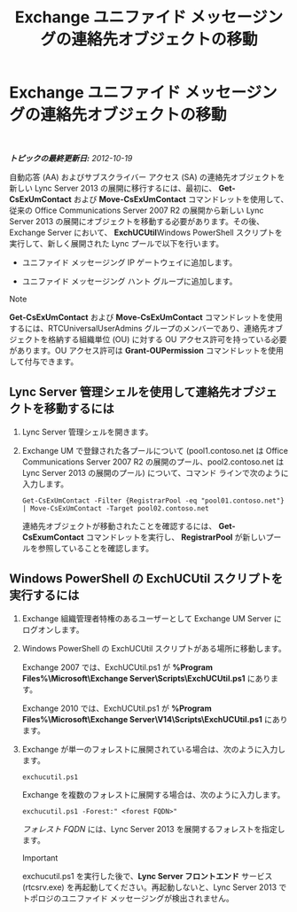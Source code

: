 ﻿---
title: Exchange ユニファイド メッセージングの連絡先オブジェクトの移動
TOCTitle: Exchange ユニファイド メッセージングの連絡先オブジェクトの移動
ms:assetid: 35c7e987-41b5-4798-b617-3303f20e52e3
ms:mtpsurl: https://technet.microsoft.com/ja-jp/library/JJ688022(v=OCS.15)
ms:contentKeyID: 49886915
ms.date: 05/19/2016
mtps_version: v=OCS.15
ms.translationtype: HT
---

# Exchange ユニファイド メッセージングの連絡先オブジェクトの移動

 

_**トピックの最終更新日:** 2012-10-19_

自動応答 (AA) およびサブスクライバー アクセス (SA) の連絡先オブジェクトを新しい Lync Server 2013 の展開に移行するには、最初に、 **Get-CsExUmContact** および **Move-CsExUmContact** コマンドレットを使用して、従来の Office Communications Server 2007 R2 の展開から新しい Lync Server 2013 の展開にオブジェクトを移動する必要があります。その後、Exchange Server において、 **ExchUCUtil**Windows PowerShell スクリプトを実行して、新しく展開された Lync プールで以下を行います。

  - ユニファイド メッセージング IP ゲートウェイに追加します。

  - ユニファイド メッセージング ハント グループに追加します。

> [!NOTE]
> <strong>Get-CsExUmContact</strong> および <strong>Move-CsExUmContact</strong> コマンドレットを使用するには、RTCUniversalUserAdmins グループのメンバーであり、連絡先オブジェクトを格納する組織単位 (OU) に対する OU アクセス許可を持っている必要があります。OU アクセス許可は <strong>Grant-OUPermission</strong> コマンドレットを使用して付与できます。


## Lync Server 管理シェルを使用して連絡先オブジェクトを移動するには

1.  Lync Server 管理シェルを開きます。

2.  Exchange UM で登録された各プールについて (pool1.contoso.net は Office Communications Server 2007 R2 の展開のプール、pool2.contoso.net は Lync Server 2013 の展開のプール) について、コマンド ラインで次のように入力します。
    
        Get-CsExUmContact -Filter {RegistrarPool -eq "pool01.contoso.net"} | Move-CsExUmContact -Target pool02.contoso.net
    
    連絡先オブジェクトが移動されたことを確認するには、 **Get-CsExumContact** コマンドレットを実行し、 **RegistrarPool** が新しいプールを参照していることを確認します。

## Windows PowerShell の ExchUCUtil スクリプトを実行するには

1.  Exchange 組織管理者特権のあるユーザーとして Exchange UM Server にログオンします。

2.  Windows PowerShell の ExchUCUtil スクリプトがある場所に移動します。
    
    Exchange 2007 では、ExchUCUtil.ps1 が **%Program Files%\\Microsoft\\Exchange Server\\Scripts\\ExchUCUtil.ps1** にあります。
    
    Exchange 2010 では、ExchUCUtil.ps1 が **%Program Files%\\Microsoft\\Exchange Server\\V14\\Scripts\\ExchUCUtil.ps1** にあります。

3.  Exchange が単一のフォレストに展開されている場合は、次のように入力します。
    
        exchucutil.ps1
    
    Exchange を複数のフォレストに展開する場合は、次のように入力します。
    
        exchucutil.ps1 -Forest:" <forest FQDN>"
    
    *フォレスト FQDN* には、Lync Server 2013 を展開するフォレストを指定します。
    

    > [!IMPORTANT]
    > exchucutil.ps1 を実行した後で、<STRONG>Lync Server フロントエンド</STRONG> サービス (rtcsrv.exe) を再起動してください。再起動しないと、Lync Server 2013 でトポロジのユニファイド メッセージングが検出されません。


